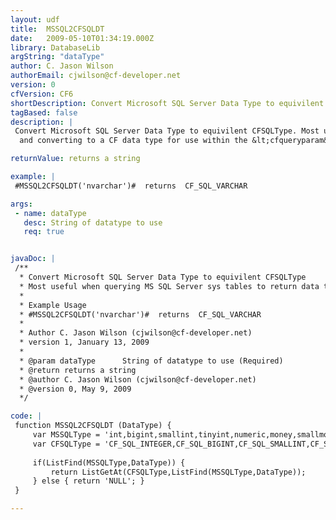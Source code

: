 ```yaml
---
layout: udf
title:  MSSQL2CFSQLDT
date:   2009-05-10T01:34:19.000Z
library: DatabaseLib
argString: "dataType"
author: C. Jason Wilson
authorEmail: cjwilson@cf-developer.net
version: 0
cfVersion: CF6
shortDescription: Convert Microsoft SQL Server Data Type to equivilent CFSQLType
tagBased: false
description: |
 Convert Microsoft SQL Server Data Type to equivilent CFSQLType. Most usefull when querying MS SQL Server sys tables to return data type from the table structure 
  and converting to a CF data type for use within the &lt;cfqueryparam&gt; tag.

returnValue: returns a string

example: |
 #MSSQL2CFSQLDT('nvarchar')#  returns  CF_SQL_VARCHAR

args:
 - name: dataType
   desc: String of datatype to use
   req: true


javaDoc: |
 /**
  * Convert Microsoft SQL Server Data Type to equivilent CFSQLType
  * Most useful when querying MS SQL Server sys tables to return data type from the table structure and converting to a CF data type for use within the &lt;cfqueryparam&gt; tag.
  * 
  * Example Usage
  * #MSSQL2CFSQLDT('nvarchar')#  returns  CF_SQL_VARCHAR
  * 
  * Author C. Jason Wilson (cjwilson@cf-developer.net) 
  * version 1, January 13, 2009
  * 
  * @param dataType      String of datatype to use (Required)
  * @return returns a string 
  * @author C. Jason Wilson (cjwilson@cf-developer.net) 
  * @version 0, May 9, 2009 
  */

code: |
 function MSSQL2CFSQLDT (DataType) {
     var MSSQLType = 'int,bigint,smallint,tinyint,numeric,money,smallmoney,bit,decimal,float,real,datetime,smalldatetime,char,nchar,varchar,nvarchar,text,ntext';
     var CFSQLType = 'CF_SQL_INTEGER,CF_SQL_BIGINT,CF_SQL_SMALLINT,CF_SQL_TINYINT,CF_SQL_NUMERIC,CF_SQL_MONEY4,CF_SQL_MONEY,CF_SQL_BIT,CF_SQL_DECIMAL,CF_SQL_FLOAT,CF_SQL_REAL,CF_SQL_TIMESTAMP,CF_SQL_DATE,CF_SQL_CHAR,CF_SQL_CHAR,CF_SQL_VARCHAR,CF_SQL_VARCHAR,CF_SQL_LONGVARCHAR,CF_SQL_LONGVARCHAR';
     
     if(ListFind(MSSQLType,DataType)) {
         return ListGetAt(CFSQLType,ListFind(MSSQLType,DataType));
     } else { return 'NULL'; }
 }

---
```


